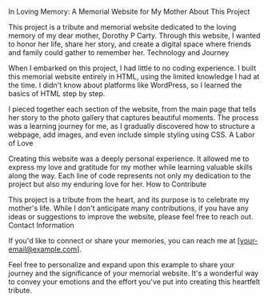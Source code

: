 In Loving Memory: A Memorial Website for My Mother
About This Project

This project is a tribute and memorial website dedicated to the loving memory of my dear mother, Dorothy P Carty. Through this website, I wanted to honor her life, share her story, and create a digital space where friends and family could gather to remember her.
Technology and Journey

When I embarked on this project, I had little to no coding experience. I built this memorial website entirely in HTML, using the limited knowledge I had at the time. I didn't know about platforms like WordPress, so I learned the basics of HTML step by step.

I pieced together each section of the website, from the main page that tells her story to the photo gallery that captures beautiful moments. The process was a learning journey for me, as I gradually discovered how to structure a webpage, add images, and even include simple styling using CSS.
A Labor of Love

Creating this website was a deeply personal experience. It allowed me to express my love and gratitude for my mother while learning valuable skills along the way. Each line of code represents not only my dedication to the project but also my enduring love for her.
How to Contribute

This project is a tribute from the heart, and its purpose is to celebrate my mother's life. While I don't anticipate many contributions, if you have any ideas or suggestions to improve the website, please feel free to reach out.
Contact Information

If you'd like to connect or share your memories, you can reach me at [your-email@example.com].

Feel free to personalize and expand upon this example to share your journey and the significance of your memorial website. It's a wonderful way to convey your emotions and the effort you've put into creating this heartfelt tribute.
